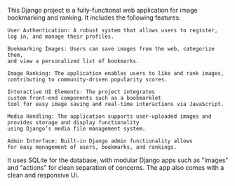This Django project is a fully-functional web application for image bookmarking and ranking. It includes the following features:

    User Authentication: A robust system that allows users to register, 
    log in, and manage their profiles.
    
    Bookmarking Images: Users can save images from the web, categorize them,
    and view a personalized list of bookmarks.
    
    Image Ranking: The application enables users to like and rank images, 
    contributing to community-driven popularity scores.
    
    Interactive UI Elements: The project integrates 
    custom front-end components such as a bookmarklet 
    tool for easy image saving and real-time interactions via JavaScript.
    
    Media Handling: The application supports user-uploaded images and 
    provides storage and display functionality 
    using Django’s media file management system.
    
    Admin Interface: Built-in Django admin functionality allows 
    for easy management of users, bookmarks, and rankings.

It uses SQLite for the database, with modular Django apps such as "images" and "actions" for clean separation of concerns. The app also comes with a clean and responsive UI.
